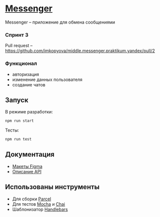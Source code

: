 # [Messenger](https://messenger-imkopyova.netlify.app/)
Messenger – приложение для обмена сообщениями

### Спринт 3
Pull request – https://github.com/imkopyova/middle.messenger.praktikum.yandex/pull/2

### Функционал
- авторизация
- изменение данных пользователя
- создание чатов

## Запуск
В режиме разработки:
```bash
npm run start
```
Тесты:
```bash
npm run test
```

## Документация
- [Макеты Figma](https://www.figma.com/file/q213QsV72crD3wOaWSZQMo/Praktikum-Chat?node-id=0%3A1)
- [Описание API](https://ya-praktikum.tech/api/v2/swagger/#/)


## Использованы инструменты
- Для сборки [Parcel](https://ru.parceljs.org/)
- Для тестов [Mocha](https://mochajs.org/) и [Chai](https://www.chaijs.com/)
- Шаблонизатор [Handlebars](https://handlebarsjs.com/)
